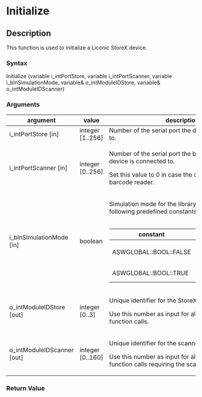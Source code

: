 # Initialize

## Description

This function is used to initialize a Liconic StoreX device.

### Syntax

Initialize (variable i\_intPortStore, variable i\_intPortScanner, variable i\_blnSimulationMode, variable& o\_intModuleIDStore, variable& o\_intModuleIDScanner)

### Arguments

| argument                     | value             | description                                                                                                                                                                                                                                                                                                                                                                 |
| ---------------------------- | ----------------- | --------------------------------------------------------------------------------------------------------------------------------------------------------------------------------------------------------------------------------------------------------------------------------------------------------------------------------------------------------------------------- |
| i\_intPortStore \[in]        | integer \[1..256] | Number of the serial port the device is connected to.                                                                                                                                                                                                                                                                                                                       |
| i\_intPortScanner \[in]      | integer \[0..256] | <p>Number of the serial port the barcode reader of the device is connected to.</p><p>Set this value to 0 in case the device has no barcode reader.</p>                                                                                                                                                                                                                      |
| i\_blnSimulationMode \[in]   | boolean           | <p>Simulation mode for the library. Set to one of the following predefined constants:<br><br></p><table><thead><tr><th>constant</th><th>value</th><th>description</th></tr></thead><tbody><tr><td>ASWGLOBAL::BOOL::FALSE</td><td>0</td><td>Device is not simulated.</td></tr><tr><td>ASWGLOBAL::BOOL::TRUE</td><td>1</td><td>Device is simulated.</td></tr></tbody></table> |
| o\_intModuleIDStore \[out]   | integer \[0..3]   | <p>Unique identifier for the StoreX device.</p><p>Use this number as input for all subsequent function calls.</p>                                                                                                                                                                                                                                                           |
| o\_intModuleIDScanner \[out] | integer \[0..160] | <p>Unique identifier for the scanner device.</p><p>Use this number as input for all subsequent function calls requiring the scanner ID.</p>                                                                                                                                                                                                                                 |

### Return Value
